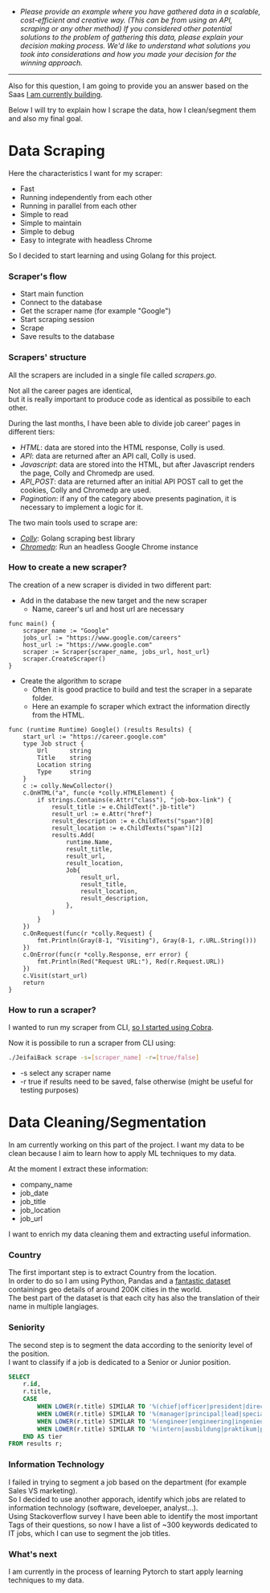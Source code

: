 - _Please provide an example where you have gathered data in a scalable, cost-efficient and creative way. (This can be from using an API, scraping or any other method)
If you considered other potential solutions to the problem of gathering this data, please explain your decision making process. We'd like to understand what solutions you took into considerations and how you made your decision for the winning approach._
___

Also for this question, I am going to provide you an answer based on the Saas [I am currently building](https://www.jeifai.com).

Below I will try to explain how I scrape the data, how I clean/segment them and also my final goal.

# Data Scraping

Here the characteristics I want for my scraper:
- Fast
- Running  independently from each other
- Running in parallel from each other
- Simple to read
- Simple to maintain
- Simple to debug
- Easy to integrate with headless Chrome

So I decided to start learning and using Golang for this project.

### Scraper's flow	

* Start main function
* Connect to the database
* Get the scraper name (for example "Google")
* Start scraping session
* Scrape
* Save results to the database

### Scrapers' structure
All the scrapers are included in a single file called *scrapers.go*.<br>

Not all the career pages are identical,<br>
but it is really important to produce code as identical as possibile to each other.<br>

During the last months, I have been able to divide job career' pages in different tiers:
* *HTML*: data are stored into the HTML response, Colly is used.
* *API*: data are returned after an API call, Colly is used.
* *Javascript*: data are stored into the HTML, but after Javascript renders the page, Colly and Chromedp are used.
* *API_POST*: data are returned after an initial API POST call to get the cookies, Colly and Chromedp are used.
* *Pagination*: if any of the category above presents pagination, it is necessary to implement a logic for it.

The two main tools used to scrape are:
* *[Colly](http://go-colly.org/)*: Golang scraping best library
* *[Chromedp](https://github.com/chromedp/chromedp)*: Run an headless Google Chrome instance

### How to create a new scraper?
The creation of a new scraper is divided in two different part:
* Add in the database the new target and the new scraper
    * Name, career's url and host url are necessary
```golang
func main() {
    scraper_name := "Google"
    jobs_url := "https://www.google.com/careers"
    host_url := "https://www.google.com"
    scraper := Scraper{scraper_name, jobs_url, host_url}
    scraper.CreateScraper()
}
```

* Create the algorithm to scrape
    * Often it is good practice to build and test the scraper in a separate folder.
    * Here an example fo scraper which extract the information directly from the HTML.
```golang
func (runtime Runtime) Google() (results Results) {
    start_url := "https://career.google.com"
    type Job struct {
        Url      string
        Title    string
        Location string
        Type     string
    }
    c := colly.NewCollector()
    c.OnHTML("a", func(e *colly.HTMLElement) {
        if strings.Contains(e.Attr("class"), "job-box-link") {
            result_title := e.ChildText(".jb-title")
            result_url := e.Attr("href")
            result_description := e.ChildTexts("span")[0]
            result_location := e.ChildTexts("span")[2]
            results.Add(
                runtime.Name,
                result_title,
                result_url,
                result_location,
                Job{
                    result_url,
                    result_title,
                    result_location,
                    result_description,
                },
            )
        }
    })
    c.OnRequest(func(r *colly.Request) {
        fmt.Println(Gray(8-1, "Visiting"), Gray(8-1, r.URL.String()))
    })
    c.OnError(func(r *colly.Response, err error) {
        fmt.Println(Red("Request URL:"), Red(r.Request.URL))
    })
    c.Visit(start_url)
    return
}
```

### **How to run a scraper?**
I wanted to run my scraper from CLI, [so I started using Cobra](https://github.com/spf13/cobra).

Now it is possibile to run a scraper from CLI using:
```bash
./JeifaiBack scrape -s=[scraper_name] -r=[true/false]
```
* -s select any scraper name
* -r true if results need to be saved, false otherwise (might be useful for testing purposes)

# Data Cleaning/Segmentation

In am currently working on this part of the project.
I want my data to be clean because I aim to learn how to apply ML techniques to my data.

At the moment I extract these information:
 - company_name 
 - job_date
 - job_title
 - job_location
 - job_url

I want to enrich my data cleaning them and extracting useful information. 

### Country
The first important step is to extract Country from the location.<br>
In order to do so I am using Python, Pandas and a [fantastic dataset](http://www.geonames.org/) containings geo details of around 200K cities in the world.<br>
The best part of the dataset is that each city has also the translation of their name in multiple langiages.

### Seniority
The second step is to segment the data according to the seniority level of the position.<br>
I want to classify if a job is dedicated to a Senior or Junior position.
```sql
SELECT
    r.id,
	r.title,
	CASE
		WHEN LOWER(r.title) SIMILAR TO '%(chief|officer|president|director|executive|partner|advisor|founder)%' THEN 4
		WHEN LOWER(r.title) SIMILAR TO '%(manager|principal|lead|specialist|architect|scientist|expert|head|leader|staff|senior|security|consultant|management|deputy|researcher|administrator|master|phd|counsel)%' THEN 3
		WHEN LOWER(r.title) SIMILAR TO '%(engineer|engineering|ingenieur|developer|analyst|sales|product|business|development|operations|customer|marketing|project|technician|designer|supervisor|recruiter|coordinator|associate|account|support|assistant|service|technical|operator|controller|planner|trainer)%' THEN 2
		WHEN LOWER(r.title) SIMILAR TO '%(intern|ausbildung|praktikum|praktikant|internship|junior|student|werkstudent|trainee)%' THEN 1
	END AS tier
FROM results r;
```

### Information Technology<br>
I failed in trying to segment a job based on the department (for example Sales VS marketing).<br>
So I decided to use another apporach, identify which jobs are related to information technology (software, develoeper, analyst...).<br>
Using Stackoverflow survey I have been able to identify the most important Tags of their questions,
so now I have a list of ~300 keywords dedicated to IT jobs, which I can use to segment the job titles.

### What's next
I am currently in the process of learning Pytorch to start apply learning techniques to my data.